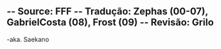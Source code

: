 -- Source: FFF
-- Tradução: Zephas (00-07), GabrielCosta (08), Frost (09)
-- Revisão: Grilo
-
-aka. Saekano